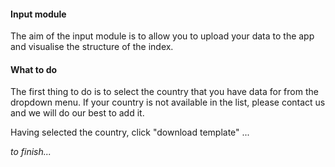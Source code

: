 #### Input module

The aim of the input module is to allow you to upload your data to the app and visualise the structure of the index.

#### What to do

The first thing to do is to select the country that you have data for from the dropdown menu. If your country is not available in the list, please contact us and we will do our best to add it.

Having selected the country, click "download template" ...

*to finish...*
